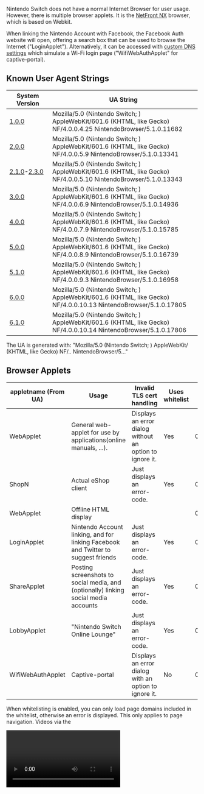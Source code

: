 Nintendo Switch does not have a normal Internet Browser for user usage.
However, there is multiple browser applets. It is the [NetFront
NX](https://web.archive.org/web/20170304075230/https://gl.access-company.com/news_event/archives/2017/170303/)
browser, which is based on Webkit.

When linking the Nintendo Account with Facebook, the Facebook Auth
website will open, offering a search box that can be used to browse the
Internet ("LoginApplet"). Alternatively, it can be accessed with [custom
DNS
settings](https://gbatemp.net/threads/web-browser-kind-of-on-the-switch.463094/)
which simulate a Wi-Fi login page ("WifiWebAuthApplet" for
captive-portal).

## Known User Agent Strings

| System Version                                            | UA String                                                                                                                    |
| --------------------------------------------------------- | ---------------------------------------------------------------------------------------------------------------------------- |
| [1.0.0](1.0.0.md "wikilink")                              | Mozilla/5.0 (Nintendo Switch; <appletname>) AppleWebKit/601.6 (KHTML, like Gecko) NF/4.0.0.4.25 NintendoBrowser/5.1.0.11682  |
| [2.0.0](2.0.0.md "wikilink")                              | Mozilla/5.0 (Nintendo Switch; <appletname>) AppleWebKit/601.6 (KHTML, like Gecko) NF/4.0.0.5.9 NintendoBrowser/5.1.0.13341   |
| [2.1.0](2.1.0.md "wikilink")-[2.3.0](2.3.0.md "wikilink") | Mozilla/5.0 (Nintendo Switch; <appletname>) AppleWebKit/601.6 (KHTML, like Gecko) NF/4.0.0.5.10 NintendoBrowser/5.1.0.13343  |
| [3.0.0](3.0.0.md "wikilink")                              | Mozilla/5.0 (Nintendo Switch; <appletname>) AppleWebKit/601.6 (KHTML, like Gecko) NF/4.0.0.6.9 NintendoBrowser/5.1.0.14936   |
| [4.0.0](4.0.0.md "wikilink")                              | Mozilla/5.0 (Nintendo Switch; <appletname>) AppleWebKit/601.6 (KHTML, like Gecko) NF/4.0.0.7.9 NintendoBrowser/5.1.0.15785   |
| [5.0.0](5.0.0.md "wikilink")                              | Mozilla/5.0 (Nintendo Switch; <appletname>) AppleWebKit/601.6 (KHTML, like Gecko) NF/4.0.0.8.9 NintendoBrowser/5.1.0.16739   |
| [5.1.0](5.1.0.md "wikilink")                              | Mozilla/5.0 (Nintendo Switch; <appletname>) AppleWebKit/601.6 (KHTML, like Gecko) NF/4.0.0.9.3 NintendoBrowser/5.1.0.16958   |
| [6.0.0](6.0.0.md "wikilink")                              | Mozilla/5.0 (Nintendo Switch; <appletname>) AppleWebKit/601.6 (KHTML, like Gecko) NF/4.0.0.10.13 NintendoBrowser/5.1.0.17805 |
| [6.1.0](6.1.0.md "wikilink")                              | Mozilla/5.0 (Nintendo Switch; <appletname>) AppleWebKit/601.6 (KHTML, like Gecko) NF/4.0.0.10.14 NintendoBrowser/5.1.0.17806 |

The UA is generated with: "Mozilla/5.0 (Nintendo Switch; <appletname>)
AppleWebKit/<webkitver> (KHTML, like Gecko)
NF/<nfver0>.<nfver1>.<nfver2>
NintendoBrowser/5.<ninver0>.<ninver1>.<ninver2>"

## Browser Applets

| appletname (From UA) | Usage                                                                               | Invalid TLS cert handling                                | Uses whitelist | Title ID         | Notes |
| -------------------- | ----------------------------------------------------------------------------------- | -------------------------------------------------------- | -------------- | ---------------- | ----- |
| WebApplet            | General web-applet for use by applications(online manuals, ...).                    | Displays an error dialog without an option to ignore it. | Yes            | 010000000000100A |       |
| ShopN                | Actual eShop client                                                                 | Just displays an error-code.                             | Yes            | 010000000000100B |       |
| WebApplet            | Offline HTML display                                                                |                                                          |                | 010000000000100F |       |
| LoginApplet          | Nintendo Account linking, and for linking Facebook and Twitter to suggest friends   | Just displays an error-code.                             | Yes            | 0100000000001010 |       |
| ShareApplet          | Posting screenshots to social media, and (optionally) linking social media accounts | Just displays an error-code.                             | Yes            | 0100000000001010 |       |
| LobbyApplet          | "Nintendo Switch Online Lounge"                                                     | Just displays an error-code.                             | Yes            | 0100000000001010 |       |
| WifiWebAuthApplet    | Captive-portal                                                                      | Displays an error dialog with an option to ignore it.    | No             | 0100000000001011 |       |

When whitelisting is enabled, you can only load page domains included in
the whitelist, otherwise an error is displayed. This only applies to
page navigation. Videos via the

<video>

tag are not affected, likewise with network requests with JS.

No known applets can directly access the SD card via mounting it. This
includes ShareApplet (which posts screenshots from SD to social media).

## OSS

The NROs for the OSS are stored under a separate
[title](Title%20list.md "wikilink"). All of the web-applets use the same
OSS NROs via this title.

String from v2.0 in oss\_wkc.nro: "libcurl/7.50.1".

## Video Playback

WifiWebAuthApplet does not fully support playing videos. It will
[assert](Error%20codes.md "wikilink") with normal videos. The assert
triggers before it even starts MP4 parsing?(For example, selecting a
video from a video-tag will assert even though it doesn't send any
network request for it) However, in some cases with certain MP4s using
vulns it will display an error dialog instead.

With v3.0 WifiWebAuthApplet video-playback was disabled, it now throws
the following error when attempting to play a video: "Support Code:
2809-1212" "This feature is not available." On past system-versions it
would just trigger a fatal-error(see above). Video playback still works
on the whitelisted applets following v3.0.0, which allows video playback
through Facebook and embedded into Google Sites.

## Trusted RootCAs

While the rootCA(s) for Let's Encrypt isn't included, Let's Encrypt is
indirectly trusted via "Digital Signature Trust Co.". This seems to be
only(?) the case for WifiWebAuthApplet, hence non-WifiWebAuthApplet
seems to have a different set of trusted rootCAs.

## WifiWebAuthApplet

When doing a connection-test in system-settings, it will detect that the
captive-portal is required and display an error for it when the response
for "<http://conntest.nintendowifi.net/>" doesn't include the
"X-Organization: Nintendo" HTTP header. The web-applet will not load
until something else attempts a conntest, for example when launching
eShop and prior to LoginApplet launching. The initial page loaded by
this applet is the above conntest URL.

This is only available starting with [2.0.0](2.0.0.md "wikilink").

Prior to version [3.0.0](3.0.0.md "wikilink"), this applet was launched
when attempting a system update from recovery mode if needed. This was
changed to display a "This feature is not available." popup instead.

## Whitelisted Applets

The v2.1 main-codebin page-aligned .text size is 0x1000-bytes larger
than ShopN.

The file at "<data:/whitelist/WhitelistLns.txt>" for
LoginApplet/ShareApplet/LobbyApplet, which doesn't exist in
WifiWebAuthApplet, contains the
following:

` ^https://([0-9A-Za-z\-]+\.)*nintendo\.net(/|$)`  
` ^https?://([0-9A-Za-z\-]+\.)*nintendo\.(co\.jp|com|eu|co\.uk|es|pt|ch|at|de|nl|be|ch|ru|fr|it|co\.za|co\.kr|tw|com\.hk|com\.au|ca|co\.nz)(/|$)`  
` ^https?://([0-9A-Za-z\-]+\.)*nintendo-europe\.com(/|$)`  
` ^https?://([0-9A-Za-z\-]+\.)*nintendoservicecentre\.co\.uk(/|$)`  
` ^https?://([0-9A-Za-z\-]+\.)*google\.(com|ad|ae|com\.af|com\.ag|com\.ai|al|am|co\.ao|com\.ar|as|at|com\.au|az|ba|com\.bd|be|bf|bg|com\.bh|bi|bj|com\.bn|com\.bo|com\.br|bs|bt|co\.bw|by|com\.bz|ca|cd|cf|cg|ch|ci|co\.ck|cl|cm|cn|com\.co|co\.cr|com\.cu|cv|com\.cy|cz|de|dj|dk|dm|com\.do|dz|com\.ec|ee|com\.eg|es|com\.et|fi|com\.fj|fm|fr|ga|ge|gg|com\.gh|com\.gi|gl|gm|gp|gr|com\.gt|gy|com\.hk|hn|hr|ht|hu|co\.id|ie|co\.il|im|co\.in|iq|is|it|je|com\.jm|jo|co\.jp|co\.ke|com\.kh|ki|kg|co\.kr|com\.kw|kz|la|com\.lb|li|lk|co\.ls|lt|lu|lv|com\.ly|co\.ma|md|me|mg|mk|ml|com\.mm|mn|ms|com\.mt|mu|mv|mw|com\.mx|com\.my|co\.mz|com\.na|com\.nf|com\.ng|com\.ni|ne|nl|no|com\.np|nr|nu|co\.nz|com\.om|com\.pa|com\.pe|com\.pg|com\.ph|com\.pk|pl|pn|com\.pr|ps|pt|com\.py|com\.qa|ro|ru|rw|com\.sa|com\.sb|sc|se|com\.sg|sh|si|sk|com\.sl|sn|so|sm|sr|st|com\.sv|td|tg|co\.th|com\.tj|tk|tl|tm|tn|to|com\.tr|tt|com\.tw|co\.tz|com\.ua|co\.ug|co\.uk|com\.uy|co\.uz|com\.vc|co\.ve|vg|co\.vi|com\.vn|vu|ws|rs|co\.za|co\.zm|co\.zw|cat)(/|$)`  
` ^https://([0-9A-Za-z\-]+\.)*facebook\.com(/|$)`  
` ^https://([0-9A-Za-z\-]+\.)*twitter\.com(/|$)`

\[3.0.0+\]: The "google\\.(com" line now starts with "^https://" instead
of "https?://", hence plain HTTP is no longer allowed. The following
line was added right after the original google line: "----
^https?://(\[0-9A-Za-z\\-\]+\\.)\*google(\\.\[A-Za-z\]+)\*/(search|translate)\\?"

\[4.0.0+\]: Lines 2-4 ("...nintendo\\.(co...", "nintendo-europe", and
"nintendoservicecentre") now starts with "^https://" instead of
"https?://". Hence, plain HTTP for these are no longer allowed.

### ShareApplet

The initial page loaded by this applet is controlled by the
[\#ShareStartPage](#ShareStartPage "wikilink") TLV.

The "web-lp1.share.srv.nintendo.net" site will return a HTTP 302
redirect to "https://nintendo.com/" when the specified User-Agent isn't
the one for ShareApplet.

### LobbyApplet

Support for Lobby was added with \[2.0.0+\]. This applet is for
"Nintendo Switch Online Lounge"

The initial page loaded by this applet is:
"https://web-lp1.znc.srv.nintendo.net/lobby/".

The content of the above URL refers to "rooms",
"NxView\_Img\_Google\_Play\_Icon", etc.

And also:

` Your room has been created.`  
` `  
` You can invite friends to the room via`  
` the Nintendo Switch Online Lounge app.`

## ShopN

The initial page loaded by ShopN is:
"https://bugyo.hac.lp1.eshop.nintendo.net/ashigaru/". This can be
accessed via computer possesed the certificate ShopN.

The file at "<data:/whitelist/WhitelistEc.txt>", which doesn't exist in
WifiWebAuthApplet, contains the following:

` ^https://([0-9A-Za-z\-]+\.)*eshop\.nintendo\.net($|/)`  
` ^https?://([0-9A-Za-z\-]+\.)*nintendo\.(co\.jp|com|de)($|/)`

## WebApplet

### 010000000000100A

The initial page loaded by this applet is specified by the title which
launched this applet. Plain HTTP is allowed.

The files under "<data:/>" are identical to WifiWebAuthApplet except
that the content of each file differs.

This applet uses a whitelist, but it doesn't come from "<data:/>" like
whitelisted-applet.

#### WebApplet launch with Tetris

The Tetris game/demo can be used to launch the online-WebApplet. This
*only* applies to the JPN region of the game/demo: "ぷよぷよ™テトリス®Ｓ"(aka
"Puyo Puyo Tetris"). Note that the gamecard for this can be used to
launch the online-WebApplet on system-version \>=1.0.0.

First, launch the offline-WebApplet for the manual:

  - Game: Main-menu -\> press A with the already selected top menu
    button -\> press the R button.
  - Demo: Main-menu -\> select menu button on the right side -\> press
    A.

Then in the manual:

  - Press A -\> select the bottom menu entry in the list.
  - Select the SEGA icon -\> press A.

The offline-WebApplet will then launch the online-WebApplet with the
plain-http "http://sega.jp/" URL. Non-JPN regions of Tetris don't have
any external link in the manual. For example, with your own DNS-server
setup to return your own server address for this domain, you can load
your own content for use with online-WebApplet.

As of 12/01/2017 this still works on the latest update for Tetris
(version 1.1.2).

### Offline Applet

Minus TIDs, the [NPDM](NPDM.md "wikilink") is the same as
010000000000100A except 010000000000100A has access to more/other
services.

## Service/FS Access

All browser applets have access to the following services: acc:u1,
appletAE, audin:u, audren:u, audout:u, bsd:u, fatal:u, fsp-srv, hid,
hid:sys, irs, ldn:m, ldr:ro, lm, erpt:c, nifm:s, ns:am, nsd:u, nvdrv:a,
mm:u, pl:u, prepo:s, set, set:sys, sfdnsres, ssl, time:u, vi:s

LoginApplet/ShareApplet/LobbyApplet have access to the above + caps:a.

ShopN has access to the above + nim:shp.

Unlike the applets listed above, WebApplet TID 010000000000100A has
access to the [FS](Filesystem%20services.md "wikilink") MountContent\*
commands. This is so that it can load the whitelist from
"/accessible-urls/accessible-urls.txt" in the mounted FS, from
[NCA](NCA.md "wikilink")-type4 where titleID={application which launched
this applet}.

## Heap

The size used for [svcSetHeapSize](SVC.md "wikilink") by the web-applets
is 0x15600000. Under ShopN, the largest size that can be passed to this
without an error being returned, is 0x1B400000.

## Applet Launching

The web-applets are launched using a storage containing the input arg
data, on exit the output storage contains the "\*ReturnValue" reply data
struct. The output struct is specific to each applet.

### Library Applet Versions

| System Version | Value   |
| -------------- | ------- |
| \[1.0.0+\]     | 0x20000 |
| \[3.0.0+\]     | 0x30000 |
| \[5.0.0+\]     | 0x50000 |

The above only (?) applies to non-WebWifi. WebWifi uses version 0x0.

### ShimKind

This enum is "nn::web::common::ShimKind".

This indicates the type of web-applet.

| Value | Name  |
| ----- | ----- |
| 1     | Shop  |
| 2     | Login |
| 4     | Share |
| 5     | Web   |
| 6     | Wifi  |
| 7     | Lobby |

### WebWifiPageArg

| Offset | Size  | Description                                                                                        |
| ------ | ----- | -------------------------------------------------------------------------------------------------- |
| 0x0    | 0x4   | Official sw sets this to 0 with appletStorageWrite, separately from the rest of the config struct. |
| 0x4    | 0x100 | URL used for the connection-test requests.                                                         |
| 0x104  | 0x400 | Initial URL navigated to by the applet.                                                            |
| 0x504  | 0x10  | Account userID, 0 for common.                                                                      |
| 0x514  | 0x4   | Unknown, this can be 0.                                                                            |

This is the input struct for WifiWebAuthApplet. This is a total of
0x518-bytes.

### WebWifiReturnValue

| Offset | Size | Description |
| ------ | ---- | ----------- |
| 0x0    | 0x4  | ?           |
| 0x4    | 0x8  | Result      |

This is the output struct for WifiWebAuthApplet. This is a total of
0x8-bytes.

### WebCommonReturnValue

| Offset | Size   | Description    |
| ------ | ------ | -------------- |
| 0x0    | 0x4    | u32 exitReason |
| 0x4    | 0x4    | Padding        |
| 0x8    | 0x1000 | lastUrl string |
| 0x1008 | 0x8    | lastUrlSize    |

This is the 0x1010-byte output storage used by all non-WebWifi applets -
except for Share which returns a TLV storage on
\[3.0.0+\].

### WebArgHeader

| Offset | Size | Description                                                               |
| ------ | ---- | ------------------------------------------------------------------------- |
| 0x0    | 0x2  | Total [\#WebArgTLV](#WebArgTLV "wikilink") entries following this struct. |
| 0x2    | 0x2  | Padding                                                                   |
| 0x4    | 0x4  | [\#ShimKind](#ShimKind "wikilink")                                        |

This is the header struct at offset 0 in the input web Arg storage for
non-WebWifi. This is a total of 0x8-bytes. The total storage size used
for input/output TLVs is 0x2000.

### WebArgTLV

| Offset | Size | Description                                 |
| ------ | ---- | ------------------------------------------- |
| 0x0    | 0x2  | Type of this arg.                           |
| 0x2    | 0x2  | Size of the arg data following this struct. |
| 0x4    | 0x4  | Padding                                     |

Web TLV used in the input web Arg storage, after
[\#WebArgHeader](#WebArgHeader "wikilink"). This is a total of
0x8-bytes.

### TLVs

All strings are
NUL-terminated.

#### Input TLVs

| System Version | Applets | Type | Size   | Value                                                     | Description                                                                                                                                     |
| -------------- | ------- | ---- | ------ | --------------------------------------------------------- | ----------------------------------------------------------------------------------------------------------------------------------------------- |
| \[1.0.0+\]     |         | 0x1  | 0xC00  | string                                                    | Initial URL                                                                                                                                     |
| \[1.0.0+\]     |         | 0x3  | 0x400  | string                                                    | CallbackUrl                                                                                                                                     |
| \[1.0.0+\]     |         | 0x4  | 0x400  | string                                                    | CallbackableUrl                                                                                                                                 |
| \[1.0.0+\]     | Offline | 0x5  | 0x8    | u64 titleID                                               | ApplicationId                                                                                                                                   |
| \[1.0.0+\]     | Offline | 0x6  | 0xC00  | string                                                    | DocumentPath                                                                                                                                    |
| \[1.0.0+\]     | Offline | 0x7  | 0x4    | u32 enum OfflineDocumentKind                              | DocumentKind                                                                                                                                    |
| \[1.0.0+\]     | Offline | 0x8  | 0x8    | u64 titleID                                               | SystemDataId                                                                                                                                    |
|                | Share   | 0x9  | 0x4    | u32 enum [\#ShareStartPage](#ShareStartPage "wikilink")   | ShareStartPage                                                                                                                                  |
| \[1.0.0+\]     |         | 0xA  | 0x1000 | string                                                    | Whitelist. If not formatted properly, the applet will exit briefly after the applet is launched. Each line is a regex for each whitelisted URL. |
| \[1.0.0+\]     |         | 0xB  | 0x1    | u8 bool                                                   | News flag. When set the domain from the input URL is automatically whitelisted, in addition to any already loaded whitelist.                    |
| \[1.0.0+\]     |         | 0xE  | 0x10   | userID                                                    | userID, controls which user-specific savedata to mount.                                                                                         |
|                | Share   | 0xF  | 0x20   | [AlbumEntry](Capture%20services.md "wikilink")            | AlbumEntry                                                                                                                                      |
| \[1.0.0+\]     |         | 0x10 | 0x1    | u8 bool                                                   | ScreenShotEnabled                                                                                                                               |
| \[1.0.0+\]     |         | 0x11 | 0x1    | u8 bool                                                   | EcClientCertEnabled                                                                                                                             |
| \[1.0.0+\]     |         | 0x12 | 0x1    | u8                                                        | ?                                                                                                                                               |
| \[1.0.0+\]     | Offline | 0x13 | 0x1    | u8 bool                                                   | PlayReportEnabled                                                                                                                               |
| \[1.0.0+\]     |         | 0x14 | 0x1    | u8                                                        | ?                                                                                                                                               |
| \[1.0.0+\]     |         | 0x15 | 0x1    | u8                                                        | ?                                                                                                                                               |
| \[1.0.0+\]     |         | 0x17 | 0x4    | u32 enum WebBootDisplayKind                               | BootDisplayKind                                                                                                                                 |
| \[1.0.0+\]     |         | 0x18 | 0x4    | u32 enum \*BackgroundKind                                 | BackgroundKind                                                                                                                                  |
| \[1.0.0+\]     |         | 0x19 | 0x1    | u8 bool                                                   | FooterEnabled                                                                                                                                   |
| \[1.0.0+\]     |         | 0x1A | 0x1    | u8 bool                                                   | PointerEnabled                                                                                                                                  |
| \[1.0.0+\]     |         | 0x1B | 0x4    | u32 enum \*LeftStickMode                                  | LeftStickMode                                                                                                                                   |
| \[1.0.0+\]     |         | 0x1C | 0x4    | s32                                                       | KeyRepeatFrame, first param                                                                                                                     |
| \[1.0.0+\]     |         | 0x1D | 0x4    | s32                                                       | KeyRepeatFrame, second param                                                                                                                    |
| \[1.0.0+\]     |         | 0x1E | 0x1    | u8 bool                                                   | Set after BootAsMediaPlayer with the value inverted.                                                                                            |
| \[1.0.0+\]     |         | 0x1F | 0x1    | u8 bool                                                   | DisplayUrlKind (`value = (input_enumval==0x1)`)                                                                                                 |
| \[2.0.0+\]     |         | 0x21 | 0x1    | u8 bool                                                   | BootAsMediaPlayer                                                                                                                               |
| \[2.0.0+\]     |         | 0x22 | 0x1    | u8 bool                                                   | ShopJumpEnabled                                                                                                                                 |
| \[2.0.0+\]     |         | 0x23 | 0x1    | u8 bool                                                   | MediaPlayerUserGestureRestrictionEnabled                                                                                                        |
| \[2.0.0+\]     |         | 0x24 | 0x100  | string                                                    | LobbyParameter                                                                                                                                  |
| \[3.0.0+\]     | Share   | 0x26 | 0x20   | [ApplicationAlbumEntry](Capture%20services.md "wikilink") | ApplicationAlbumEntry                                                                                                                           |
| \[3.0.0+\]     |         | 0x27 | 0x1    | u8 bool                                                   | JsExtensionEnabled                                                                                                                              |
| \[4.0.0+\]     | Share   | 0x28 | 0x100  | string                                                    | AdditionalCommentText                                                                                                                           |
| \[4.0.0+\]     |         | 0x29 | 0x1    | u8 bool                                                   | TouchEnabledOnContents                                                                                                                          |
| \[4.0.0+\]     |         | 0x2A | 0x80   | string                                                    | UserAgentAdditionalString. " " followed by this string are appended to the normal User-Agent string.                                            |
| \[4.0.0+\]     | Share   | 0x2B | 0x10   | u8 array                                                  | AdditionalMediaData (If the user-input size is less than 0x10, the remaining tmp data used for the TLV is cleared)                              |
| \[4.0.0+\]     |         | 0x2C | 0x1    | u8 bool                                                   | MediaPlayerAutoCloseEnabled                                                                                                                     |
| \[4.0.0+\]     |         | 0x2D | 0x1    | u8 bool                                                   | PageCacheEnabled                                                                                                                                |
| \[4.0.0+\]     |         | 0x2E | 0x1    | u8 bool                                                   | WebAudioEnabled                                                                                                                                 |
| \[5.0.0+\]     |         | 0x2F | 0x1    | u8                                                        | ?                                                                                                                                               |
| \[5.0.0+\]     |         | 0x31 | 0x1    | u8 bool                                                   | When set, indicates the whitelist for YouTubeVideo should be used (loaded from web-applet RomFS).                                               |
| \[5.0.0+\]     |         | 0x32 | 0x4    | u32 enum \*WebFooterFixedKind                             | FooterFixedKind                                                                                                                                 |
| \[5.0.0+\]     |         | 0x33 | 0x1    | u8 bool                                                   | PageFadeEnabled                                                                                                                                 |
| \[5.0.0+\]     | Share   | 0x34 | 0x20   | s8 data\[32\]                                             | MediaCreatorApplicationRatingAge                                                                                                                |
| \[5.0.0+\]     |         | 0x35 | 0x1    | u8 bool                                                   | BootLoadingIconEnabled                                                                                                                          |
| \[5.0.0+\]     |         | 0x36 | 0x1    | u8 bool                                                   | PageScrollIndicatorEnabled                                                                                                                      |

Share/Lobby: if a non-zero userID isn't set, the applet will launch the
profile-selector applet to select an account.

Share: An error will be displayed if neither AlbumEntry or
ApplicationAlbumEntry are set, with
[ShareStartPage\_Default](#ShareStartPage "wikilink").

#### Output TLVs

| System Version | Type | Size | Value  | Description         |
| -------------- | ---- | ---- | ------ | ------------------- |
| \[3.0.0+\]     | 0x1  | 0x4  | u32    | ShareExitReason     |
| \[3.0.0+\]     | 0x2  |      | string | LastUrl             |
| \[3.0.0+\]     | 0x3  | 0x8  | u64    | LastUrlSize         |
| \[3.0.0+\]     | 0x4  | 0x4  | u32    | SharePostResult     |
| \[3.0.0+\]     | 0x5  |      | string | PostServiceName     |
| \[3.0.0+\]     | 0x6  | 0x8  | u64    | PostServiceNameSize |
| \[3.0.0+\]     | 0x7  |      | string | PostId              |
| \[3.0.0+\]     | 0x8  | 0x8  | u64    | PostIdSize          |

These are used for Share-applet. Official user-processes doesn't check
the TLV size for any of
these.

#### ShareStartPage

| Value | Name                     | URL                                                                         |
| ----- | ------------------------ | --------------------------------------------------------------------------- |
| 0     | ShareStartPage\_Default  | ["<https://web-%.share.srv.nintendo.net/>"](Network.md "wikilink")          |
| 1     | ShareStartPage\_Settings | ["<https://web-%.share.srv.nintendo.net/settings/>"](Network.md "wikilink") |

This enum controls the initial page for ShareApplet.

#### LastUrl

When the applet loads a page where the beginning of the URL matches the
URL from CallbackUrl, the applet will exit and set LastUrl to that URL
(exit doesn't occur when CallbackableUrl is set). With Offline-applet
for CallbackUrl handling, it compares the domain with "localhost"
instead of using the CallbackUrl TLV.

## Versions

### [1.0.0](1.0.0.md "wikilink")

"shareddata:/buildinfo/buildinfo.dat" content:

` r:11682`  
` p:NX64`  
` v:Pilot`  
` d:2016-11-25 23:30`  
` n:0.4.25`

### [2.0.0](2.0.0.md "wikilink")

"shareddata:/buildinfo/buildinfo.dat" content:

` r:13341`  
` p:NX64`  
` v:Release`  
` d:2017-02-13 22:57`  
` n:0.5.9`  
` `

### [2.1.0](2.1.0.md "wikilink")

See [here](Switch%20Userland%20Flaws.md "wikilink") for vuln-related
changes.

The WebKit NRO was updated. For the WebKit NRO, the page-aligned size
for the R-X, R--, and RW- pages are the same as v2.0.

  - The actual code in the NRO starts differing starting at offset
    0xE780. In v2.0 the offset following the last code instruction is
    text\_lastpage+0x3F8(text\_end-0xC08), while for v2.1 it's
    text\_lastpage+0xE60(text\_end-0x1A0). Compared to the previous
    version, there's a val0 u32(padding) inserted where the code for the
    import stubs begin, near the end of .text. Relative to that end
    offset going backwards, .text differs starting at v2.0
    textbase+0xD56530 / v2.1 textbase+0xD56F94.
  - The R-- section was updated. Besides the large table(?) which was
    updated(nothing was added/removed there), the strings containing
    "D:/for\_cruiser/release\_182/nx/webkit/" were updated: "182" was
    changed to "189". 0x10-bytes at offset 0x57292C were removed.
    0x8-bytes were inserted at offset 0x14B2B5C in the v2.1 section.
    0x8-bytes were inserted at offset 0x14B5C10 in the v2.1 section. ...
  - The RW- section was updated, mainly for different addrs. Nothing was
    added/removed. Most(?)/all(?) main-codebin func import-addrs
    relative to main-codebin-base are the same as v2.0.

Main-codebin region(titleID 010000000000100B):

  - rtld is same as before basically, minus addrs. Likewise for the
    "nnSdkEmpty" binary following the main-codebin.
  - Various byte values were changed in the main .text.
  - In the main R-- section:
      - The length of a string used with the user-agent changed, due to
        being changed from "{...}.9" to "{...}.10".
      - The version in the following string was changed from "1.2.2" to
        "1.2.3": "FS\_ACCESS: { sdk\_versio n: 1.2.3, spec: NX }"
      - The datetime strings following "b/23876444" was changed from
        "Feb 10 2017" "02:24:47" to "Mar 9 201 7" "21:41:27".
      - A 0x10-byte block prior to SDK library tag strings was updated.
        The version in those strings was changed from "1\_2\_2" to
        "1\_2\_3".
  - The main RW- section appears to be basically the same minus addrs.

All of the other NROs were updated in FS with only the following
changes:

  - The R-X section is identical to the previous version except for the
    0x10-byte block in the NRO header.
  - The R-- section only had version values in "/release\_{ver}/"
    strings updated, see the for\_cruiser path mentioned for WebKit NRO
    above. The only other change was that a 0x10-byte block following a
    "GNU" string was updated.

#### FS

The content of "blacklist:/" and "oceanShared:/" haven't changed. Only
the content of "shareddata:/" and "<data:/>" changed.

##### "shareddata:/"

The following files were updated here(nothing added/removed):

  - /buildinfo/buildinfo.dat
  - /dll/cairo\_wkc.nro
  - /dll/libfont.nro
  - /dll/oss\_wkc.nro
  - /dll/peer\_wkc.nro
  - /dll/webkit\_wkc.nro

That is, every .nro under the above directory was updated.

"shareddata:/buildinfo/buildinfo.dat" content:

` r:13343`  
` p::NX64`  
` v:Release`  
` d:2017-03-14 21:08`  
` n:0.5.10`

##### "<data:/>"

The following files were updated here(nothing added/removed):

  - /.nrr/netfront.nrr
  - /buildinfo/buildinfo.dat

### [3.0.1](3.0.1.md "wikilink")

While main-codebin .text was updated, no actual code was changed.

The .nss path string in main-codebin was changed from
"Q:\\work\\LibraryApplet\\..." to "Q:\\work\\nup\\LibraryApplet\\...".

See [here](3.0.1.md "wikilink") regarding "shareddata:/" buildinfo.

### [5.0.0](5.0.0.md "wikilink")

Support for YouTubeVideo was added, and new [\#TLVs](#TLVs "wikilink")
etc.

In RomFS "/whitelist/WhitelistYouTubePlayer.txt" was added for the
YouTubeVideo whitelist, which contains the following:
"^https://www\\.youtube\\.com/embed/". This file has the same content on
7.0.x.

[Category:Library Applets](Category:Library_Applets "wikilink")
